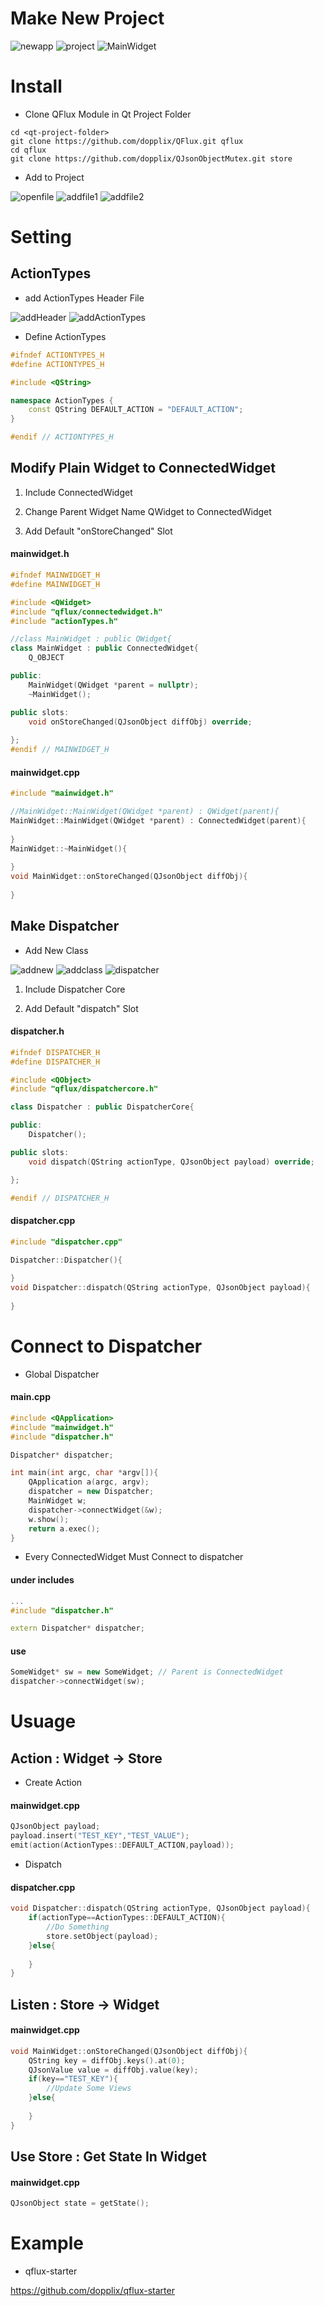# Make New Project

![newapp](https://user-images.githubusercontent.com/31100072/88888672-bb17db00-d279-11ea-8906-fc43e07637fe.PNG)
![project](https://user-images.githubusercontent.com/31100072/88888683-be12cb80-d279-11ea-922e-ecfc72d0000b.PNG)
![MainWidget](https://user-images.githubusercontent.com/31100072/88888690-c1a65280-d279-11ea-9c5f-0e3814a49370.PNG)

# Install

- Clone QFlux Module in Qt Project Folder

```
cd <qt-project-folder>
git clone https://github.com/dopplix/QFlux.git qflux
cd qflux
git clone https://github.com/dopplix/QJsonObjectMutex.git store
```

- Add to Project

![openfile](https://user-images.githubusercontent.com/31100072/88888794-f0242d80-d279-11ea-8fe5-d401079ee237.png)
![addfile1](https://user-images.githubusercontent.com/31100072/88910285-389e1400-d297-11ea-808a-1b5caae927dc.PNG)
![addfile2](https://user-images.githubusercontent.com/31100072/88910355-55d2e280-d297-11ea-92c1-a579354ea9f4.PNG)

# Setting

## ActionTypes

- add ActionTypes Header File

![addHeader](https://user-images.githubusercontent.com/31100072/88890280-5ca02c00-d27c-11ea-95db-64788fdf69c9.PNG)
![addActionTypes](https://user-images.githubusercontent.com/31100072/88890403-8c4f3400-d27c-11ea-9816-0f08708f0157.PNG)

- Define ActionTypes

```cpp
#ifndef ACTIONTYPES_H
#define ACTIONTYPES_H

#include <QString>

namespace ActionTypes {
    const QString DEFAULT_ACTION = "DEFAULT_ACTION";
}

#endif // ACTIONTYPES_H
```

## Modify Plain Widget to ConnectedWidget

1. Include ConnectedWidget

2. Change Parent Widget Name
    QWidget to ConnectedWidget

3. Add Default "onStoreChanged" Slot

#### mainwidget.h
```cpp
#ifndef MAINWIDGET_H
#define MAINWIDGET_H

#include <QWidget>
#include "qflux/connectedwidget.h"
#include "actionTypes.h"

//class MainWidget : public QWidget{
class MainWidget : public ConnectedWidget{
    Q_OBJECT

public:
    MainWidget(QWidget *parent = nullptr);
    ~MainWidget();

public slots:
    void onStoreChanged(QJsonObject diffObj) override;
    
};
#endif // MAINWIDGET_H
```

#### mainwidget.cpp
```cpp
#include "mainwidget.h"

//MainWidget::MainWidget(QWidget *parent) : QWidget(parent){
MainWidget::MainWidget(QWidget *parent) : ConnectedWidget(parent){
    
}
MainWidget::~MainWidget(){
    
}
void MainWidget::onStoreChanged(QJsonObject diffObj){
    
}
```

## Make Dispatcher

- Add New Class

![addnew](https://user-images.githubusercontent.com/31100072/88888887-19dd5480-d27a-11ea-9ef9-3daf72e0ce98.png)
![addclass](https://user-images.githubusercontent.com/31100072/88888949-3e393100-d27a-11ea-82c5-472af7269249.PNG)
![dispatcher](https://user-images.githubusercontent.com/31100072/88888897-206bcc00-d27a-11ea-8ab0-96d2fb2cc23f.PNG)

1. Include Dispatcher Core

2. Add Default "dispatch" Slot

#### dispatcher.h
```cpp
#ifndef DISPATCHER_H
#define DISPATCHER_H

#include <QObject>
#include "qflux/dispatchercore.h"

class Dispatcher : public DispatcherCore{

public:
    Dispatcher();

public slots:
    void dispatch(QString actionType, QJsonObject payload) override;

};

#endif // DISPATCHER_H
```

#### dispatcher.cpp
```cpp
#include "dispatcher.cpp"

Dispatcher::Dispatcher(){
    
}
void Dispatcher::dispatch(QString actionType, QJsonObject payload){
    
}
```

# Connect to Dispatcher

- Global Dispatcher

#### main.cpp
```cpp
#include <QApplication>
#include "mainwidget.h"
#include "dispatcher.h"

Dispatcher* dispatcher;

int main(int argc, char *argv[]){    
    QApplication a(argc, argv);
    dispatcher = new Dispatcher;
    MainWidget w;
    dispatcher->connectWidget(&w);
    w.show();
    return a.exec();
}
```

- Every ConnectedWidget Must Connect to dispatcher

#### under includes
```cpp
...
#include "dispatcher.h"

extern Dispatcher* dispatcher;
```

#### use
```cpp
SomeWidget* sw = new SomeWidget; // Parent is ConnectedWidget
dispatcher->connectWidget(sw);
```

# Usuage

## Action : Widget -> Store

- Create Action

#### mainwidget.cpp
```cpp
QJsonObject payload;
payload.insert("TEST_KEY","TEST_VALUE");
emit(action(ActionTypes::DEFAULT_ACTION,payload));
```    

- Dispatch

#### dispatcher.cpp
```cpp
void Dispatcher::dispatch(QString actionType, QJsonObject payload){
    if(actionType==ActionTypes::DEFAULT_ACTION){
        //Do Something
        store.setObject(payload);
    }else{
        
    }
}
```

## Listen : Store -> Widget

#### mainwidget.cpp
```cpp
void MainWidget::onStoreChanged(QJsonObject diffObj){
    QString key = diffObj.keys().at(0);
    QJsonValue value = diffObj.value(key);
    if(key=="TEST_KEY"){
        //Update Some Views
    }else{
        
    }
}
```

## Use Store : Get State In Widget

#### mainwidget.cpp
```cpp
QJsonObject state = getState();
```

# Example

- qflux-starter

https://github.com/dopplix/qflux-starter
